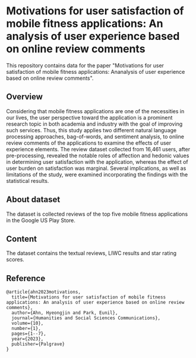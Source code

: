 # Motivations for user satisfaction of mobile fitness applications: An analysis of user experience based on online review comments
This repository contains data for the paper "Motivations for user satisfaction of mobile fitness applications: Ananalysis of user experience based on online review comments".

## Overview
Considering that mobile fitness applications are one of the necessities in our lives, the user perspective toward the application is a prominent research topic in both academia and industry with the goal of improving such services. Thus, this study applies two different natural language processing approaches, bag-of-words, and sentiment analysis, to online review comments of the applications to examine the effects of user experience elements. The review dataset collected from 16,461 users, after pre-processing, revealed the notable roles of affection and hedonic values in determining user satisfaction with the application, whereas the effect of user burden on satisfaction was marginal. Several implications, as well as limitations of the study, were examined incorporating the findings with the statistical results.

## About dataset
The dataset is collected reviews of the top five mobile fitness applications in the Google US Play Store.

## Content
The dataset contains the textual reviews, LIWC results and star rating scores.

## Reference
```
@article{ahn2023motivations,
  title={Motivations for user satisfaction of mobile fitness applications: An analysis of user experience based on online review comments},
  author={Ahn, Hyeongjin and Park, Eunil},
  journal={Humanities and Social Sciences Communications},
  volume={10},
  number={1},
  pages={1--7},
  year={2023},
  publisher={Palgrave}
}
```
